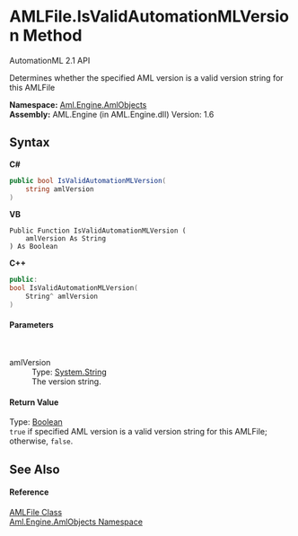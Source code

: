 # AMLFile.IsValidAutomationMLVersion Method 
AutomationML 2.1 API 

Determines whether the specified AML version is a valid version string for this AMLFile

**Namespace:**&nbsp;<a href="N_Aml_Engine_AmlObjects">Aml.Engine.AmlObjects</a><br />**Assembly:**&nbsp;AML.Engine (in AML.Engine.dll) Version: 1.6

## Syntax

**C#**<br />
``` C#
public bool IsValidAutomationMLVersion(
	string amlVersion
)
```

**VB**<br />
``` VB
Public Function IsValidAutomationMLVersion ( 
	amlVersion As String
) As Boolean
```

**C++**<br />
``` C++
public:
bool IsValidAutomationMLVersion(
	String^ amlVersion
)
```


#### Parameters
&nbsp;<dl><dt>amlVersion</dt><dd>Type: <a href="https://docs.microsoft.com/dotnet/api/system.string" target="_parent" rel="noopener noreferrer">System.String</a><br />The version string.</dd></dl>

#### Return Value
Type: <a href="https://docs.microsoft.com/dotnet/api/system.boolean" target="_parent" rel="noopener noreferrer">Boolean</a><br />`true` if specified AML version is a valid version string for this AMLFile; otherwise, `false`.

## See Also


#### Reference
<a href="T_Aml_Engine_AmlObjects_AMLFile">AMLFile Class</a><br /><a href="N_Aml_Engine_AmlObjects">Aml.Engine.AmlObjects Namespace</a><br />